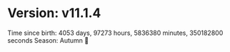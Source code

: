 # Version: v11.1.4
Time since birth: 4053 days, 97273 hours, 5836380 minutes, 350182800 seconds
Season: Autumn 🍁
